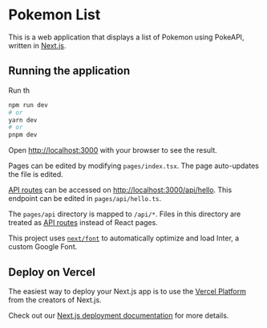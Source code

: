 # Pokemon List

This is a web application that displays a list of Pokemon using PokeAPI, written in [Next.js](https://nextjs.org/).

## Running the application

Run th

```bash
npm run dev
# or
yarn dev
# or
pnpm dev
```

Open [http://localhost:3000](http://localhost:3000) with your browser to see the result.

Pages can be edited by modifying `pages/index.tsx`. The page auto-updates the file is edited.

[API routes](https://nextjs.org/docs/api-routes/introduction) can be accessed on [http://localhost:3000/api/hello](http://localhost:3000/api/hello). This endpoint can be edited in `pages/api/hello.ts`.

The `pages/api` directory is mapped to `/api/*`. Files in this directory are treated as [API routes](https://nextjs.org/docs/api-routes/introduction) instead of React pages.

This project uses [`next/font`](https://nextjs.org/docs/basic-features/font-optimization) to automatically optimize and load Inter, a custom Google Font.

## Deploy on Vercel

The easiest way to deploy your Next.js app is to use the [Vercel Platform](https://vercel.com/new?utm_medium=default-template&filter=next.js&utm_source=create-next-app&utm_campaign=create-next-app-readme) from the creators of Next.js.

Check out our [Next.js deployment documentation](https://nextjs.org/docs/deployment) for more details.
